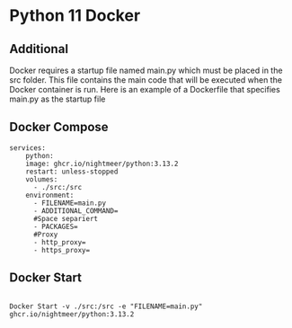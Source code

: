# Python 11 Docker

## Additional


Docker requires a startup file named main.py which must be placed in the src folder. This file contains the main code that will be executed when the Docker container is run.
Here is an example of a Dockerfile that specifies main.py as the startup file

## Docker Compose

```
services:
    python:
    image: ghcr.io/nightmeer/python:3.13.2
    restart: unless-stopped
    volumes:
      - ./src:/src
    environment:
      - FILENAME=main.py
      - ADDITIONAL_COMMAND=
      #Space separiert
      - PACKAGES=
      #Proxy
      - http_proxy=
      - https_proxy=
```

## Docker Start
```

Docker Start -v ./src:/src -e "FILENAME=main.py" ghcr.io/nightmeer/python:3.13.2 

```
